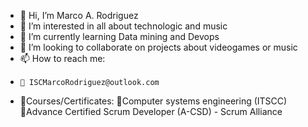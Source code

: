 - 👋 Hi, I’m Marco A. Rodriguez
- 👀 I’m interested in all about technologic and music
- 🌱 I’m currently learning Data mining and Devops
- 💞️ I’m looking to collaborate on projects about videogames or music
- 📫 How to reach me:
-     📧 ISCMarcoRodriguez@outlook.com

- 📖Courses/Certificates:
  💠Computer systems engineering (ITSCC)  
  💠Advance Certified Scrum Developer (A-CSD) - Scrum Alliance
 
